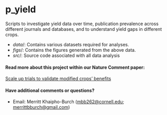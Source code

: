 # p_yield

Scripts to investigate yield data over time, publication prevalence across different journals and databases, and to understand yield gaps in different crops.

- $data/$: Contains various datasets required for analyses.
- $figs/$: Contains the figures generated from the above data.
- $src/$: Source code associated with all data analysis


#### Read more about this project within our Nature Comment paper:
[Scale up trials to validate modified crops’ benefits](https://www.nature.com/articles/d41586-023-02895-w)


#### Have additional comments or questions?
- Email: Merritt Khaipho-Burch (mbb262@cornell.edu; merrittbburch@gmail.com)
